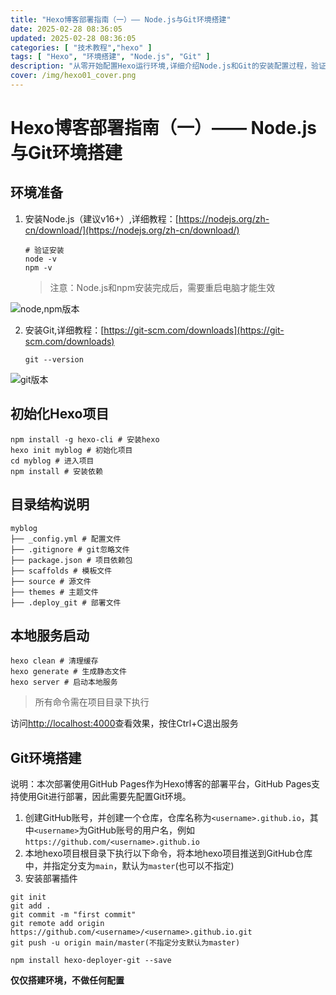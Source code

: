 ```yaml
---
title: "Hexo博客部署指南（一）—— Node.js与Git环境搭建"
date: 2025-02-28 08:36:05
updated: 2025-02-28 08:36:05
categories: [ "技术教程","hexo" ]
tags: [ "Hexo", "环境搭建", "Node.js", "Git" ]
description: "从零开始配置Hexo运行环境,详细介绍Node.js和Git的安装配置过程，验证基础环境可用性"
cover: /img/hexo01_cover.png
---
```


# Hexo博客部署指南（一）—— Node.js与Git环境搭建

## 环境准备

1. 安装Node.js（建议v16+）,详细教程：[https://nodejs.org/zh-cn/download/](https://nodejs.org/zh-cn/download/)
   ```shell
   # 验证安装
   node -v
   npm -v
   ```
   > 注意：Node.js和npm安装完成后，需要重启电脑才能生效

![node,npm版本](node_npm_version.png)

2. 安装Git,详细教程：[https://git-scm.com/downloads](https://git-scm.com/downloads)
   ```shell
   git --version
   ```
   
![git版本](git_version.png)

## 初始化Hexo项目

````shell
npm install -g hexo-cli # 安装hexo
hexo init myblog # 初始化项目
cd myblog # 进入项目
npm install # 安装依赖
````

## 目录结构说明

```shell
myblog
├── _config.yml # 配置文件
├── .gitignore # git忽略文件
├── package.json # 项目依赖包
├── scaffolds # 模板文件
├── source # 源文件
├── themes # 主题文件
├── .deploy_git # 部署文件
```

## 本地服务启动

```shell
hexo clean # 清理缓存
hexo generate # 生成静态文件
hexo server # 启动本地服务
```

>所有命令需在项目目录下执行

访问[http://localhost:4000](http://localhost:4000)查看效果，按住Ctrl+C退出服务

## Git环境搭建
说明：本次部署使用GitHub Pages作为Hexo博客的部署平台，GitHub Pages支持使用Git进行部署，因此需要先配置Git环境。
1. 创建GitHub账号，并创建一个仓库，仓库名称为`<username>.github.io`，其中`<username>`为GitHub账号的用户名，例如`https://github.com/<username>.github.io`
2. 本地hexo项目根目录下执行以下命令，将本地hexo项目推送到GitHub仓库中，并指定分支为`main`，默认为`master`(也可以不指定)
3. 安装部署插件
```shell
git init
git add .
git commit -m "first commit"
git remote add origin https://github.com/<username>/<username>.github.io.git
git push -u origin main/master(不指定分支默认为master)

npm install hexo-deployer-git --save
```
**仅仅搭建环境，不做任何配置**
 


